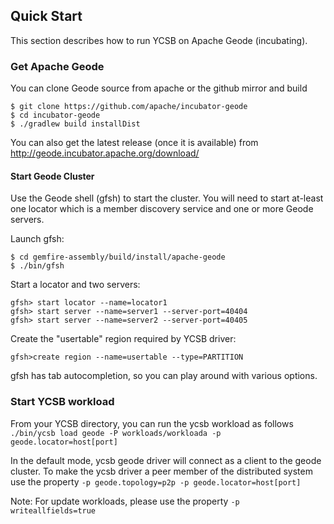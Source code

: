 <!--
Copyright (c) 2014 - 2015 YCSB contributors. All rights reserved.

Licensed under the Apache License, Version 2.0 (the "License"); you
may not use this file except in compliance with the License. You
may obtain a copy of the License at

http://www.apache.org/licenses/LICENSE-2.0

Unless required by applicable law or agreed to in writing, software
distributed under the License is distributed on an "AS IS" BASIS,
WITHOUT WARRANTIES OR CONDITIONS OF ANY KIND, either express or
implied. See the License for the specific language governing
permissions and limitations under the License. See accompanying
LICENSE file.
-->

## Quick Start

This section describes how to run YCSB on Apache Geode (incubating).

### Get Apache Geode

You can clone Geode source from apache or the github mirror and build

```
$ git clone https://github.com/apache/incubator-geode
$ cd incubator-geode
$ ./gradlew build installDist
```
You can also get the latest release (once it is available) from
http://geode.incubator.apache.org/download/

#### Start Geode Cluster

Use the Geode shell (gfsh) to start the cluster. You will need to start
at-least one locator which is a member discovery service and one or more
Geode servers.

Launch gfsh:

```
$ cd gemfire-assembly/build/install/apache-geode
$ ./bin/gfsh
```

Start a locator and two servers:

```
gfsh> start locator --name=locator1
gfsh> start server --name=server1 --server-port=40404
gfsh> start server --name=server2 --server-port=40405
```

Create the "usertable" region required by YCSB driver:
```
gfsh>create region --name=usertable --type=PARTITION
```
gfsh has tab autocompletion, so you can play around with various options.

### Start YCSB workload

From your YCSB directory, you can run the ycsb workload as follows
`./bin/ycsb load geode -P workloads/workloada -p geode.locator=host[port]`

In the default mode, ycsb geode driver will connect as a client to the geode
cluster. To make the ycsb driver a peer member of the distributed system
use the property
`-p geode.topology=p2p -p geode.locator=host[port]`

Note:
For update workloads, please use the property `-p writeallfields=true`
